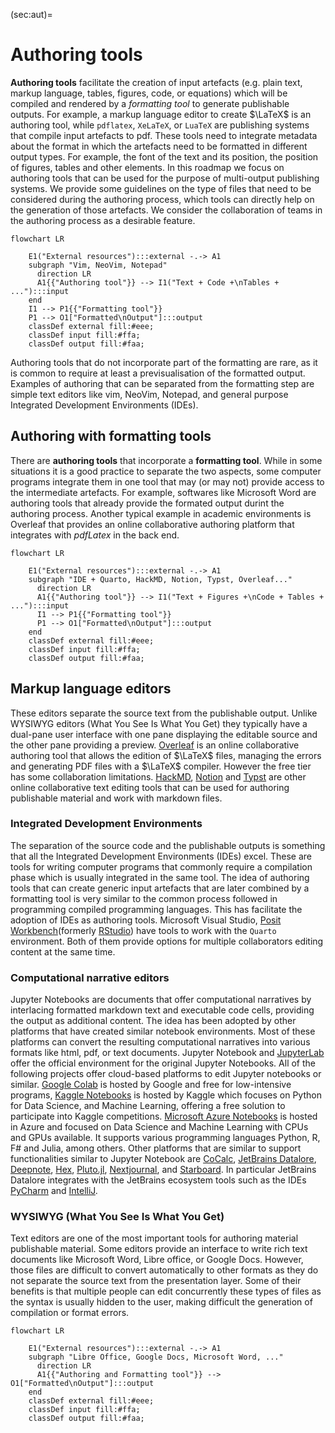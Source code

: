(sec:aut)=
# Authoring tools

**Authoring tools** facilitate the creation of input artefacts (e.g. plain
text, markup language, tables, figures, code, or equations) which will be
compiled and rendered by a _formatting tool_ to generate publishable outputs.
For example, a markup language editor to create $\LaTeX$ is an authoring tool,
while `pdflatex`, `XeLaTeX`, or `LuaTeX` are publishing systems that compile
input artefacts to pdf. These tools need to integrate metadata about the format
in which the artefacts need to be formatted in different output types.
For example, the font of the text and its position, the position of figures,
tables and other elements. In this roadmap we focus on authoring tools that
can be used for the purpose of multi-output publishing systems. We provide some
guidelines on the type of files that need to be considered during the authoring
process, which tools can directly help on the generation of those artefacts. We
consider the collaboration of teams in the authoring process as a desirable
feature.

```{mermaid}
flowchart LR
  
    E1("External resources"):::external -.-> A1
    subgraph "Vim, NeoVim, Notepad" 
      direction LR
      A1{{"Authoring tool"}} --> I1("Text + Code +\nTables + ..."):::input
    end
    I1 --> P1{{"Formatting tool"}}
    P1 --> O1["Formatted\nOutput"]:::output
    classDef external fill:#eee;
    classDef input fill:#ffa;
    classDef output fill:#faa;
```

Authoring tools that do not incorporate part of the formatting are rare, as it
is common to require at least a previsualisation of the formatted output.
Examples of authoring that can be separated from the formatting step are simple
text editors like vim, NeoVim, Notepad, and general purpose Integrated
Development Environments (IDEs).

## Authoring with formatting tools

There are **authoring tools** that incorporate a **formatting tool**.  While in
some situations it is a good practice to separate the two aspects, some
computer programs integrate them in one tool that may (or may not) provide
access to the intermediate artefacts. For example, softwares like Microsoft
Word are authoring tools that already provide the formated output durint the
authoring process. Another typical example in academic environments is Overleaf
that provides an online collaborative authoring platform that integrates with
_pdfLatex_ in the back end. 

```{mermaid}
flowchart LR
  
    E1("External resources"):::external -.-> A1
    subgraph "IDE + Quarto, HackMD, Notion, Typst, Overleaf..." 
      direction LR
      A1{{"Authoring tool"}} --> I1("Text + Figures +\nCode + Tables + ..."):::input
      I1 --> P1{{"Formatting tool"}}
      P1 --> O1["Formatted\nOutput"]:::output
    end
    classDef external fill:#eee;
    classDef input fill:#ffa;
    classDef output fill:#faa;
```

## Markup language editors

These editors separate the source text from the publishable output. 
Unlike WYSIWYG editors (What You See Is What You Get) they typically have a 
dual-pane user interface with one pane displaying the editable source and 
the other pane providing a preview. 
[Overleaf](https://www.overleaf.com/) is an online collaborative
authoring tool that allows the edition of $\LaTeX$ files, managing the errors
and generating PDF files with a $\LaTeX$ compiler. However the free tier has
some collaboration limitations. [HackMD](https://hackmd.io/),
[Notion](https://www.notion.so/) and [Typst](https://typst.app/) are other
online collaborative text editing tools that can be used for authoring
publishable material and work with markdown files. 


### Integrated Development Environments

The separation of the source code and the publishable outputs is something that
all the Integrated Development Environments (IDEs) excel. These are tools for
writing computer programs that commonly require a compilation phase which is
usually integrated in the same tool. The idea of authoring tools that can
create generic input artefacts that are later combined by a formatting tool
is very similar to the common process followed in programming compiled
programming languages. This has facilitate the adoption of IDEs as authoring
tools. Microsoft Visual Studio, [Posit
Workbench](https://posit.co/products/enterprise/workbench/)(formerly
[RStudio](https://posit.co/download/rstudio-desktop/)) have tools to work with
the `Quarto` environment. Both of them provide options for multiple
collaborators editing content at the same time.

### Computational narrative editors

Jupyter Notebooks are documents that offer computational narratives by
interlacing formatted markdown text and executable code cells, providing
the output as additional content. The idea has been adopted by other platforms
that have created similar notebook environments. Most of these platforms can
convert the resulting computational narratives into various formats like html,
pdf, or text documents. Jupyter Notebook and
[JupyterLab](https://jupyterlab.readthedocs.io/en/latest/) offer the official
environment for the original Jupyter Notebooks. All of the following projects
offer cloud-based platforms to edit Jupyter notebooks or similar. [Google
Colab](https://colab.research.google.com/) is hosted by
Google and free for low-intensive programs, [Kaggle
Notebooks](https://www.kaggle.com/notebooks) is 
hosted by Kaggle which focuses on Python for Data Science, and Machine
Learning, offering a free solution to participate into Kaggle competitions.
[Microsoft Azure Notebooks](https://notebooks.azure.com/) is hosted in Azure
and focused on Data Science and Machine Learning with
CPUs and GPUs available. It supports various programming languages Python, R,
F\# and Julia, among others. Other platforms that are similar to support
functionalities similar to Jupyter Notebook are [CoCalc](https://cocalc.com/),
[JetBrains Datalore](https://datalore.jetbrains.com/),
[Deepnote](https://deepnote.com/), [Hex](https://hex.tech/),
[Pluto.jl](https://plutojl.org/), [Nextjournal](https://nextjournal.com/), and
[Starboard](https://starboard.gg/).  In particular JetBrains Datalore
integrates with the JetBrains ecosystem tools such as the IDEs
[PyCharm](https://www.jetbrains.com/pycharm/) and
[IntelliJ](https://www.jetbrains.com/idea/).

### WYSIWYG (What You See Is What You Get)

Text editors are one of the most important tools for authoring material
publishable material. Some editors provide an interface to write rich text
documents like Microsoft Word, Libre office, or Google Docs. However, those
files are difficult to convert automatically to other formats as they do not
separate the source text from the presentation layer. Some of their benefits
is that multiple people can edit concurrently these types of files as the
syntax is usually hidden to the user, making difficult the generation of
compilation or format errors.

```{mermaid}
flowchart LR
  
    E1("External resources"):::external -.-> A1
    subgraph "Libre Office, Google Docs, Microsoft Word, ..." 
      direction LR
      A1{{"Authoring and Formatting tool"}} --> O1["Formatted\nOutput"]:::output
    end
    classDef external fill:#eee;
    classDef input fill:#ffa;
    classDef output fill:#faa;
```

